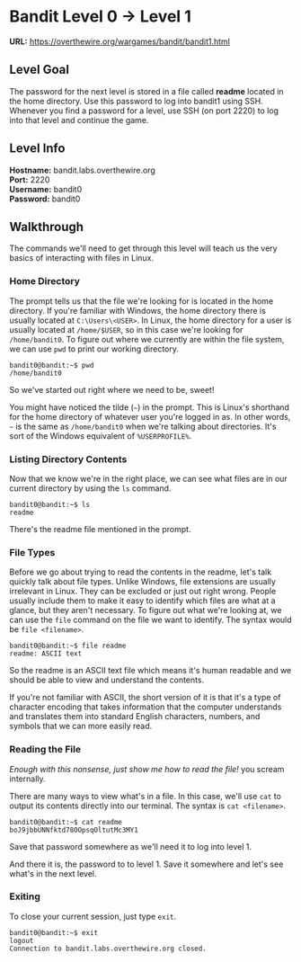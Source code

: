 # Bandit Level 0 -> Level 1
**URL:** https://overthewire.org/wargames/bandit/bandit1.html

## Level Goal
The password for the next level is stored in a file called **readme** located in the home directory. Use this password to log into bandit1 using SSH. Whenever you find a password for a level, use SSH (on port 2220) to log into that level and continue the game.

## Level Info
**Hostname:** bandit.labs.overthewire.org\
**Port:** 2220\
**Username:** bandit0\
**Password:** bandit0

## Walkthrough
The commands we'll need to get through this level will teach us the very basics of interacting with files in Linux.

### Home Directory
The prompt tells us that the file we're looking for is located in the home directory. If you're familiar with Windows, the home directory there is usually located at `C:\Users\<USER>`. In Linux, the home directory for a user is usually located at `/home/$USER`, so in this case we're looking for `/home/bandit0`. To figure out where we currently are within the file system, we can use `pwd` to print our working directory.

```
bandit0@bandit:~$ pwd
/home/bandit0
```

So we've started out right where we need to be, sweet!

You might have noticed the tilde (`~`) in the prompt. This is Linux's shorthand for the home directory of whatever user you're logged in as. In other words, `~` is the same as `/home/bandit0` when we're talking about directories. It's sort of the Windows equivalent of `%USERPROFILE%`.

### Listing Directory Contents
Now that we know we're in the right place, we can see what files are in our current directory by using the `ls` command.

```
bandit0@bandit:~$ ls
readme
```

There's the readme file mentioned in the prompt.

### File Types
Before we go about trying to read the contents in the readme, let's talk quickly talk about file types. Unlike Windows, file extensions are usually irrelevant in Linux. They can be excluded or just out right wrong. People usually include them to make it easy to identify which files are what at a glance, but they aren't necessary. To figure out what we're looking at, we can use the `file` command on the file we want to identify. The syntax would be `file <filename>`.

```
bandit0@bandit:~$ file readme
readme: ASCII text
```

So the readme is an ASCII text file which means it's human readable and we should be able to view and understand the contents.

If you're not familiar with ASCII, the short version of it is that it's a type of character encoding that takes information that the computer understands and translates them into standard English characters, numbers, and symbols that we can more easily read.

### Reading the File
*Enough with this nonsense, just show me how to read the file!* you scream internally.

There are many ways to view what's in a file. In this case, we'll use `cat` to output its contents directly into our terminal. The syntax is `cat <filename>`.

```
bandit0@bandit:~$ cat readme
boJ9jbbUNNfktd78OOpsqOltutMc3MY1
```

Save that password somewhere as we'll need it to log into level 1.

And there it is, the password to to level 1. Save it somewhere and let's see what's in the next level.

### Exiting
To close your current session, just type `exit`.
```
bandit0@bandit:~$ exit
logout
Connection to bandit.labs.overthewire.org closed.
```
